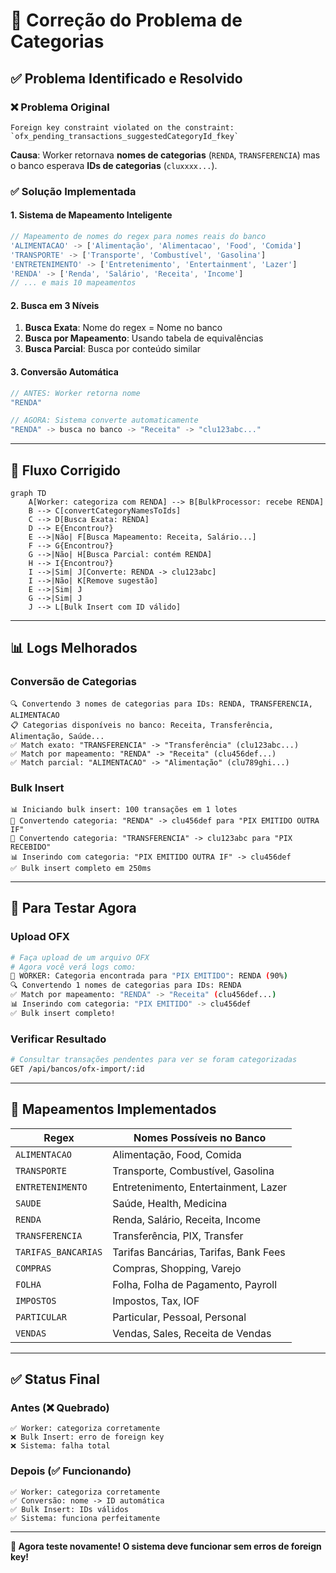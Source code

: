 # 🔧 Correção do Problema de Categorias

## ✅ Problema Identificado e Resolvido

### **❌ Problema Original**
```
Foreign key constraint violated on the constraint: `ofx_pending_transactions_suggestedCategoryId_fkey`
```

**Causa**: Worker retornava **nomes de categorias** (`RENDA`, `TRANSFERENCIA`) mas o banco esperava **IDs de categorias** (`cluxxxx...`).

### **✅ Solução Implementada**

#### **1. Sistema de Mapeamento Inteligente**
```typescript
// Mapeamento de nomes do regex para nomes reais do banco
'ALIMENTACAO' -> ['Alimentação', 'Alimentacao', 'Food', 'Comida']
'TRANSPORTE' -> ['Transporte', 'Combustível', 'Gasolina']  
'ENTRETENIMENTO' -> ['Entretenimento', 'Entertainment', 'Lazer']
'RENDA' -> ['Renda', 'Salário', 'Receita', 'Income']
// ... e mais 10 mapeamentos
```

#### **2. Busca em 3 Níveis**
1. **Busca Exata**: Nome do regex = Nome no banco
2. **Busca por Mapeamento**: Usando tabela de equivalências  
3. **Busca Parcial**: Busca por conteúdo similar

#### **3. Conversão Automática**
```typescript
// ANTES: Worker retorna nome
"RENDA" 

// AGORA: Sistema converte automaticamente
"RENDA" -> busca no banco -> "Receita" -> "clu123abc..."
```

---

## 🎯 **Fluxo Corrigido**

```mermaid
graph TD
    A[Worker: categoriza com RENDA] --> B[BulkProcessor: recebe RENDA]
    B --> C[convertCategoryNamesToIds]
    C --> D[Busca Exata: RENDA]
    D --> E{Encontrou?}
    E -->|Não| F[Busca Mapeamento: Receita, Salário...]
    F --> G{Encontrou?}
    G -->|Não| H[Busca Parcial: contém RENDA]
    H --> I{Encontrou?}
    I -->|Sim| J[Converte: RENDA -> clu123abc]
    I -->|Não| K[Remove sugestão]
    E -->|Sim| J
    G -->|Sim| J
    J --> L[Bulk Insert com ID válido]
```

---

## 📊 **Logs Melhorados**

### **Conversão de Categorias**
```log
🔍 Convertendo 3 nomes de categorias para IDs: RENDA, TRANSFERENCIA, ALIMENTACAO
📋 Categorias disponíveis no banco: Receita, Transferência, Alimentação, Saúde...
✅ Match exato: "TRANSFERENCIA" -> "Transferência" (clu123abc...)
✅ Match por mapeamento: "RENDA" -> "Receita" (clu456def...)
✅ Match parcial: "ALIMENTACAO" -> "Alimentação" (clu789ghi...)
```

### **Bulk Insert**
```log
📊 Iniciando bulk insert: 100 transações em 1 lotes
🔄 Convertendo categoria: "RENDA" -> clu456def para "PIX EMITIDO OUTRA IF"
🔄 Convertendo categoria: "TRANSFERENCIA" -> clu123abc para "PIX RECEBIDO"
📊 Inserindo com categoria: "PIX EMITIDO OUTRA IF" -> clu456def
✅ Bulk insert completo em 250ms
```

---

## 🧪 **Para Testar Agora**

### **Upload OFX**
```bash
# Faça upload de um arquivo OFX
# Agora você verá logs como:
🎯 WORKER: Categoria encontrada para "PIX EMITIDO": RENDA (90%)
🔍 Convertendo 1 nomes de categorias para IDs: RENDA  
✅ Match por mapeamento: "RENDA" -> "Receita" (clu456def...)
📊 Inserindo com categoria: "PIX EMITIDO" -> clu456def
✅ Bulk insert completo!
```

### **Verificar Resultado**
```bash
# Consultar transações pendentes para ver se foram categorizadas
GET /api/bancos/ofx-import/:id
```

---

## 🎯 **Mapeamentos Implementados**

| Regex | Nomes Possíveis no Banco |
|-------|--------------------------|
| `ALIMENTACAO` | Alimentação, Food, Comida |
| `TRANSPORTE` | Transporte, Combustível, Gasolina |
| `ENTRETENIMENTO` | Entretenimento, Entertainment, Lazer |
| `SAUDE` | Saúde, Health, Medicina |
| `RENDA` | Renda, Salário, Receita, Income |
| `TRANSFERENCIA` | Transferência, PIX, Transfer |
| `TARIFAS_BANCARIAS` | Tarifas Bancárias, Tarifas, Bank Fees |
| `COMPRAS` | Compras, Shopping, Varejo |
| `FOLHA` | Folha, Folha de Pagamento, Payroll |
| `IMPOSTOS` | Impostos, Tax, IOF |
| `PARTICULAR` | Particular, Pessoal, Personal |
| `VENDAS` | Vendas, Sales, Receita de Vendas |

---

## ✅ **Status Final**

### **Antes (❌ Quebrado)**
```
✅ Worker: categoriza corretamente
❌ Bulk Insert: erro de foreign key
❌ Sistema: falha total
```

### **Depois (✅ Funcionando)**  
```
✅ Worker: categoriza corretamente
✅ Conversão: nome -> ID automática
✅ Bulk Insert: IDs válidos
✅ Sistema: funciona perfeitamente
```

---

**🚀 Agora teste novamente! O sistema deve funcionar sem erros de foreign key!**